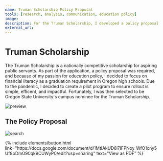 ```yaml
---
name: Truman Scholarship Policy Proposal
tools: [research, analysis, communication, education policy]
image: 
description: For the Truman Scholarship, I developed a policy proposal focused on creating a pilot program for financial literacy. As a result of my scholarship application, I was chosen as Oregon State University's campus nominee.
external_url: 
---
```



# Truman Scholarship

The Truman Scholarship is a nationally competitive scholarship for aspiring public servants. As part of the application, a policy proposal was required, and because of my passion for education policy, I decided to focus on financial literacy as a graduation requirement in Oregon high schools. Due to the pandemic, I decided to create a pilot program to ensure rollout is simple, efficent, and impactful. Fortunately, I was then selected to be Oregon State University's campus nominee for the Truman Scholarship.

![preview](https://www.sketchappsources.com/resources/source-image/we-were-soldiers-landing-page-dbruggisser.jpg)

## The Policy Proposal

![search](https://www.sketchappsources.com/resources/source-image/microsoft-windows-10-virtual-keyboard-diogo-sousa.png)

<p class="text-center">
{% include elements/button.html link="https://docs.google.com/document/d/1MtlAkUD6i7IFPNoy_WfO1cny5Uf8oDmO90qk9CUWyP0/edit?usp=sharing" text="View as PDF" %}
</p>
